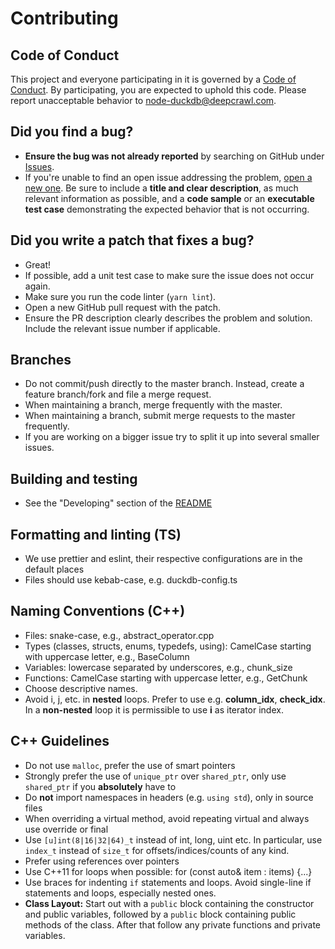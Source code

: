 # Contributing

## Code of Conduct

This project and everyone participating in it is governed by a [Code of Conduct](CODE_OF_CONDUCT.md). By participating, you are expected to uphold this code. Please report unacceptable behavior to [node-duckdb@deepcrawl.com](mailto:node-duckdb@deepcrawl.com).

## **Did you find a bug?**

- **Ensure the bug was not already reported** by searching on GitHub under [Issues](https://github.com/deepcrawl/node-duckdb/issues).
- If you're unable to find an open issue addressing the problem, [open a new one](https://github.com/deepcrawl/node-duckdb/issues/issues/new). Be sure to include a **title and clear description**, as much relevant information as possible, and a **code sample** or an **executable test case** demonstrating the expected behavior that is not occurring.

## **Did you write a patch that fixes a bug?**

- Great!
- If possible, add a unit test case to make sure the issue does not occur again.
- Make sure you run the code linter (`yarn lint`).
- Open a new GitHub pull request with the patch.
- Ensure the PR description clearly describes the problem and solution. Include the relevant issue number if applicable.

## Branches

- Do not commit/push directly to the master branch. Instead, create a feature branch/fork and file a merge request.
- When maintaining a branch, merge frequently with the master.
- When maintaining a branch, submit merge requests to the master frequently.
- If you are working on a bigger issue try to split it up into several smaller issues.

## Building and testing

- See the "Developing" section of the [README](README.md)

## Formatting and linting (TS)

- We use prettier and eslint, their respective configurations are in the default places
- Files should use kebab-case, e.g. duckdb-config.ts

## Naming Conventions (C++)

- Files: snake-case, e.g., abstract_operator.cpp
- Types (classes, structs, enums, typedefs, using): CamelCase starting with uppercase letter, e.g., BaseColumn
- Variables: lowercase separated by underscores, e.g., chunk_size
- Functions: CamelCase starting with uppercase letter, e.g., GetChunk
- Choose descriptive names.
- Avoid i, j, etc. in **nested** loops. Prefer to use e.g. **column_idx**, **check_idx**. In a **non-nested** loop it is permissible to use **i** as iterator index.

## C++ Guidelines

- Do not use `malloc`, prefer the use of smart pointers
- Strongly prefer the use of `unique_ptr` over `shared_ptr`, only use `shared_ptr` if you **absolutely** have to
- Do **not** import namespaces in headers (e.g. `using std`), only in source files
- When overriding a virtual method, avoid repeating virtual and always use override or final
- Use `[u]int(8|16|32|64)_t` instead of int, long, uint etc. In particular, use `index_t` instead of `size_t` for offsets/indices/counts of any kind.
- Prefer using references over pointers
- Use C++11 for loops when possible: for (const auto& item : items) {...}
- Use braces for indenting `if` statements and loops. Avoid single-line if statements and loops, especially nested ones.
- **Class Layout:** Start out with a `public` block containing the constructor and public variables, followed by a `public` block containing public methods of the class. After that follow any private functions and private variables.
